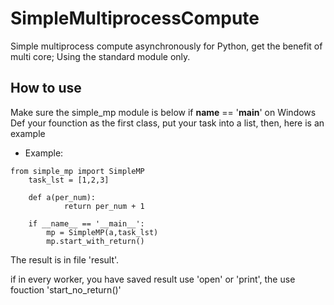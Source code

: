 # SimpleMultiprocessCompute
Simple multiprocess compute asynchronously for Python, get the benefit of multi core; Using the standard module only.

## How to use
Make sure the simple_mp module is below if __name__ == '__main__' on Windows
Def your founction as the first class, put your task into a list, then, here is an example

- Example:
<pre><code>from simple_mp import SimpleMP
	task_lst = [1,2,3]
	
	def a(per_num):
      		return per_num + 1

	if __name__ == '__main__':
		mp = SimpleMP(a,task_lst)
		mp.start_with_return()
</code></pre>

The result is in file 'result'.
      
if in every worker, you have saved result use 'open' or 'print', the use fouction 'start_no_return()'
